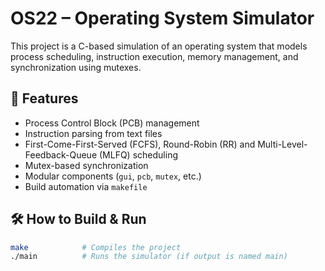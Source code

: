 # OS22 – Operating System Simulator

This project is a C-based simulation of an operating system that models process scheduling, instruction execution, memory management, and synchronization using mutexes.

## 🔧 Features

- Process Control Block (PCB) management
- Instruction parsing from text files
- First-Come-First-Served (FCFS), Round-Robin (RR) and Multi-Level-Feedback-Queue (MLFQ) scheduling
- Mutex-based synchronization
- Modular components (`gui`, `pcb`, `mutex`, etc.)
- Build automation via `makefile`


## 🛠️ How to Build & Run

```bash
make            # Compiles the project
./main          # Runs the simulator (if output is named main)
